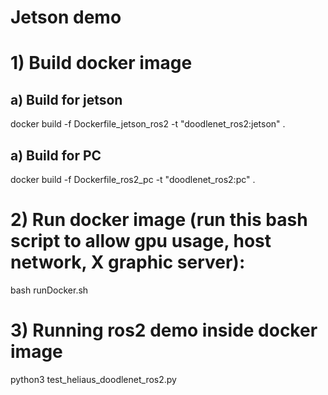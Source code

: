 # Jetson demo

# 1) Build docker image

## a) Build for jetson

docker build -f Dockerfile_jetson_ros2  -t "doodlenet_ros2:jetson" .

## a) Build for PC

docker build -f Dockerfile_ros2_pc -t "doodlenet_ros2:pc" .

# 2) Run docker image (run this bash script to allow gpu usage, host network, X graphic server):

bash runDocker.sh

# 3) Running ros2 demo inside docker image

python3 test_heliaus_doodlenet_ros2.py


